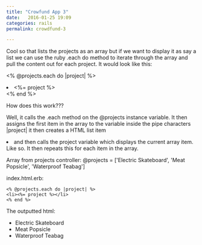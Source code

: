 ```yaml
---
title: "Crowfund App 3"
date:   2016-01-25 19:09
categories: rails
permalink: crowdfund-3

---
```


Cool so that lists the projects as an array but if we want to display it as say a list we can use the ruby .each do method to iterate through the array and pull the content out for each project. It would look like this:

<% @projects.each do |project| %>
    <li><%= project %></li>
<% end %>


How does this work???

Well, it calls the .each method on the @projects instance variable. It then assigns the first item in the array to the variable inside the pipe characters |project| 
it then creates a HTML list item <li> and then calls the project variable which displays the current array item. Like so. It then repeats this for each item in the array. 

Array from projects controller:     @projects = ['Electric Skateboard', 'Meat Popsicle', 'Waterproof Teabag']

index.html.erb:


    <% @projects.each do |project| %>
    <li><%= project %></li>
    <% end %>



The outputted html:

<ul>
    <li>Electric Skateboard</li>
   <li> Meat Popsicle</li>
    <li>Waterproof Teabag</li>
</ul>